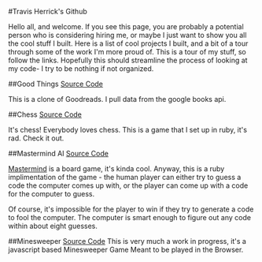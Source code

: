 #Travis Herrick's Github

Hello all, and welcome.  If you see this page, you are probably a potential person who is considering hiring me, or maybe I just want to show you all the cool stuff I built.  Here is a list of cool projects I built, and a bit of a tour through some of the work I'm more proud of.  This is a tour of my stuff, so follow the links.  Hopefully this should streamline the process of looking at my code- I try to be nothing if not organized.


##Good Things
[Source Code](https://github.com/Quasimonomial/Final-Project)

This is a clone of Goodreads.  I pull data from the google books api.


##Chess
[Source Code](https://github.com/Quasimonomial/ruby_chess)

It's chess!  Everybody loves chess.  This is a game that I set up in ruby, it's rad.  Check it out.

##Mastermind AI
[Source Code](https://github.com/Quasimonomial/App_Academy_Week1/blob/master/w1d3/mastermind.rb)

[Mastermind](https://en.wikipedia.org/wiki/Mastermind_%28board_game%29) is a board game, it's kinda cool.  Anyway, this is a ruby implimentation of the game - the human player can either try to guess a code the computer comes up with, or the player can come up with a code for the computer to guess.

Of course, it's impossible for the player to win if they try to generate a code to fool the computer.  The computer is smart enough to figure out any code within about eight guesses.

##Minesweeper
[Source Code](https://github.com/Quasimonomial/js_minesweeper)
This is very much a work in progress, it's a javascript based Minesweeper Game Meant to be played in the Browser.